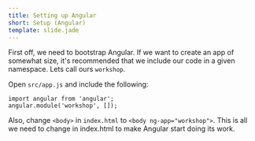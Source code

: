 ```yaml
---
title: Setting up Angular
short: Setup (Angular)
template: slide.jade
---
```


First off, we need to bootstrap Angular. If we want to create an app of somewhat size, it's recommended that we include our code in a given namespace. Lets call ours ```workshop```.

Open ```src/app.js``` and include the following:

    import angular from 'angular';
    angular.module('workshop', []);

Also, change ```<body>``` in ```index.html``` to ```<body ng-app="workshop">```. This is all we need to change in index.html to make Angular start doing its work.